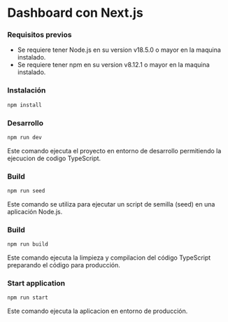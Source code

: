 # Dashboard con Next.js


### Requisitos previos

* Se requiere tener Node.js en su version v18.5.0 o mayor en la maquina instalado.
* Se requiere tener npm en su version v8.12.1 o mayor en la maquina instalado.

### Instalación 

```bash
npm install
```



### Desarrollo

```bash
npm run dev
```

Este comando ejecuta el proyecto en entorno de desarrollo permitiendo la ejecucion de codigo TypeScript.

### Build 

```bash
npm run seed
```

Este comando se utiliza para ejecutar un script de semilla (seed) en una aplicación Node.js. 

### Build 

```bash
npm run build
```

Este comando ejecuta la limpieza y compilacion del código TypeScript preparando el código para producción.

### Start application

```bash
npm run start
```

Este comando ejecuta la aplicacion en entorno de producción.

